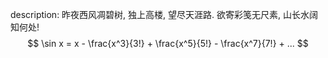 description: 昨夜西风凋碧树, 独上高楼, 望尽天涯路. 欲寄彩笺无尺素, 山长水阔知何处!
$$ \sin x = x - \frac{x^3}{3!} + \frac{x^5}{5!} - \frac{x^7}{7!} + ... $$
